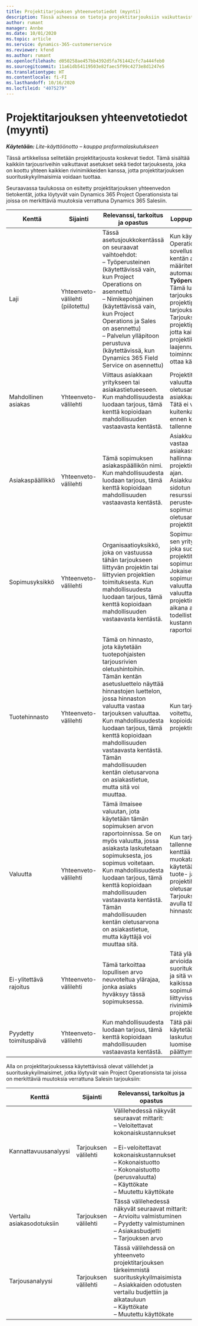 ```yaml
---
title: Projektitarjouksen yhteenvetotiedot (myynti)
description: Tässä aiheessa on tietoja projektitarjouksiin vaikuttavista tiedoista ja asetuksista. (Sales)
author: rumant
manager: Annbe
ms.date: 10/01/2020
ms.topic: article
ms.service: dynamics-365-customerservice
ms.reviewer: kfend
ms.author: rumant
ms.openlocfilehash: d050258ae457bb4392d5fa761442cfc7a444feb0
ms.sourcegitcommit: 11a61db54119503e82faec5f99c4273e8d1247e5
ms.translationtype: HT
ms.contentlocale: fi-FI
ms.lasthandoff: 10/16/2020
ms.locfileid: "4075279"
---
```

# <a name="summary-information-on-a-project-quote-sales"></a>Projektitarjouksen yhteenvetotiedot (myynti)

_**Käytetään:** Lite-käyttöönotto – kauppa proformalaskutukseen_

Tässä artikkelissa selitetään projektitarjousta koskevat tiedot. Tämä sisältää kaikkiin tarjousriveihin vaikuttavat asetukset sekä tiedot tarjouksesta, joka on koottu yhteen kaikkien rivinimikkeiden kanssa, jotta projektitarjouksen suorituskykyilmaisimia voidaan tuottaa.

Seuraavassa taulukossa on esitetty projektitarjouksen yhteenvedon tietokentät, jotka löytyvät vain Dynamics 365 Project Operationsista tai joissa on merkittäviä muutoksia verrattuna Dynamics 365 Salesiin.

| **Kenttä** | **Sijainti** | **Relevanssi, tarkoitus ja opastus** | **Loppupään vaikutus** |
| --- | --- | --- | --- |
| Laji | Yhteenveto-välilehti (piilotettu) | Tässä asetusjoukkokentässä on seuraavat vaihtoehdot:</br>– Työperusteinen (käytettävissä vain, kun Project Operations on asennettu)</br>– Nimikepohjainen (käytettävissä vain, kun Project Operations ja Sales on asennettu)</br>– Palvelun ylläpitoon perustuva (käytettävissä, kun Dynamics 365 Field Service on asennettu) | Kun käytät Project Operations -sovellusta, tämän kentän arvoksi määritetään automaattisesti **Työperusteinen**. Tämä luokittelee tarjouksen projektipohjaksi tarjoukseksi. Tarjouksen on oltava projektipohjainen, jotta kaikki projektikohtaiset laajennukset ja toiminnot voidaan ottaa käyttöön. |
| Mahdollinen asiakas | Yhteenveto-välilehti | Viittaus asiakkaan yritykseen tai asiakastietueeseen. Kun mahdollisuudesta luodaan tarjous, tämä kenttä kopioidaan mahdollisuuden vastaavasta kentästä. | Projektitarjouksen valuuttana käytetään oletusarvona asiakkaan valuuttaa. Tätä ei voi kuitenkaan muuttaa ennen kuin tarjous on tallennettu. |
| Asiakaspäällikkö | Yhteenveto-välilehti | Tämä sopimuksen asiakaspäällikön nimi. Kun mahdollisuudesta luodaan tarjous, tämä kenttä kopioidaan mahdollisuuden vastaavasta kentästä. | Asiakkuuspäällikkö vastaa asiakassuhteen hallinnasta koko projektin elinkaaren ajan. Asiakkuuspäällikköön sidotun varattavan resurssin tietueen perusteella sopimusyksikön oletusarvona on projektitarjous. |
| Sopimusyksikkö | Yhteenveto-välilehti | Organisaatioyksikkö, joka on vastuussa tähän tarjoukseen liittyvän projektin tai liittyvien projektien toimituksesta. Kun mahdollisuudesta luodaan tarjous, tämä kenttä kopioidaan mahdollisuuden vastaavasta kentästä. | Sopimusyksikkö on sen yrityksen osasto, joka suorittaa projektit, kun sopimus on tehty. Jokaisella sopimusyksiköllä on valuutta, ja tätä valuuttaa käytetään projektin toteutuksen aikana arvioitujen ja todellisten kustannusten raportoimiseen. |
| Tuotehinnasto | Yhteenveto-välilehti | Tämä on hinnasto, jota käytetään tuotepohjaisten tarjousrivien oletushintoihin. Tämän kentän asetusluettelo näyttää hinnastojen luettelon, jossa hinnaston valuutta vastaa tarjouksen valuuttaa. Kun mahdollisuudesta luodaan tarjous, tämä kenttä kopioidaan mahdollisuuden vastaavasta kentästä. Tämän mahdollisuuden kentän oletusarvona on asiakastietue, mutta sitä voi muuttaa. | Kun tarjous on voitettu, kentän arvo kopioidaan luotuun projektisopimukseen. |
| Valuutta | Yhteenveto-välilehti | Tämä ilmaisee valuutan, jota käytetään tämän sopimuksen arvon raportoinnissa. Se on myös valuutta, jossa asiakasta laskutetaan sopimuksesta, jos sopimus voitetaan. Kun mahdollisuudesta luodaan tarjous, tämä kenttä kopioidaan mahdollisuuden vastaavasta kentästä. Tämän mahdollisuuden kentän oletusarvona on asiakastietue, mutta käyttäjä voi muuttaa sitä. | Kun tarjous on tallennettu, tätä kenttää ei voi enää muokata. Tätä käytetään tarjouksen tuote- ja projektihinnastojen oletusarvoihin. Tarjouksen valuutan avulla täsmäytetään hinnaston valuutta. |
| Ei-ylitettävä rajoitus | Yhteenveto-välilehti | Tämä tarkoittaa lopullisen arvo neuvoteltua ylärajaa, jonka asiaks hyväksyy tässä sopimuksessa. | Tätä ylärajaa arvioidaan suorituksen aikana, ja sitä voi käyttää kaikissa tähän sopimukseen liittyvissä rivinimikkeissä ja projekteissa. |
| Pyydetty toimituspäivä | Yhteenveto-välilehti | Kun mahdollisuudesta luodaan tarjous, tämä kenttä kopioidaan mahdollisuuden vastaavasta kentästä. | Tätä päivämäärää käytetään laskutusaikataulujen luomisen päättymispäivänä. |

Alla on projektitarjouksessa käytettävissä olevat välilehdet ja suorituskykyilmaisimet, jotka löytyvät vain Project Operationsista tai joissa on merkittäviä muutoksia verrattuna Salesin tarjouksiin:

| **Kenttä** | **Sijainti** | **Relevanssi, tarkoitus ja opastus** |
| --- | --- | --- |
| Kannattavuusanalyysi | Tarjouksen välilehti | Välilehedessä näkyvät seuraavat mittarit:</br>– Veloitettavat kokonaiskustannukset</br></br>– Ei-veloitettavat kokonaiskustannukset</br>– Kokonaistuotto</br>– Kokonaistuotto (perusvaluutta)</br>– Käyttökate</br>– Muutettu käyttökate|
| Vertailu asiakasodotuksiin | Tarjouksen välilehti | Tässä välilehedessä näkyvät seuraavat mittarit:</br>– Arvioitu valmistuminen</br>– Pyydetty valmistuminen</br>– Asiakasbudjetti</br>– Tarjouksen arvo |
| Tarjousanalyysi | Tarjouksen välilehti | Tässä välilehdessä on yhteenveto projektitarjouksen tärkeimmistä suorituskykyilmaisimista</br>– Asiakkaiden odotusten vertailu budjettiin ja aikatauluun</br>– Käyttökate</br>– Muutettu käyttökate |
